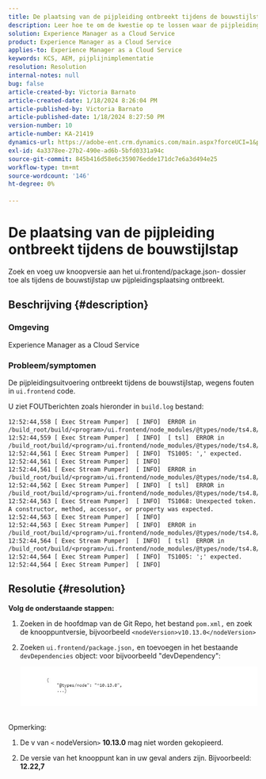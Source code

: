 ```yaml
---
title: De plaatsing van de pijpleiding ontbreekt tijdens de bouwstijlstap
description: Leer hoe te om de kwestie op te lossen waar de pijpleidingsplaatsing in de bouwstijlstap ontbreekt.
solution: Experience Manager as a Cloud Service
product: Experience Manager as a Cloud Service
applies-to: Experience Manager as a Cloud Service
keywords: KCS, AEM, pijplijnimplementatie
resolution: Resolution
internal-notes: null
bug: false
article-created-by: Victoria Barnato
article-created-date: 1/18/2024 8:26:04 PM
article-published-by: Victoria Barnato
article-published-date: 1/18/2024 8:27:50 PM
version-number: 10
article-number: KA-21419
dynamics-url: https://adobe-ent.crm.dynamics.com/main.aspx?forceUCI=1&pagetype=entityrecord&etn=knowledgearticle&id=15fe1acb-3fb6-ee11-a569-6045bd006b25
exl-id: 4a3378ee-27b2-490e-ad6b-5bfd0331a94c
source-git-commit: 845b416d58e6c359076edde171dc7e6a3d494e25
workflow-type: tm+mt
source-wordcount: '146'
ht-degree: 0%

---
```


# De plaatsing van de pijpleiding ontbreekt tijdens de bouwstijlstap


Zoek en voeg uw knoopversie aan het ui.frontend/package.json- dossier toe als tijdens de bouwstijlstap uw pijpleidingsplaatsing ontbreekt.

## Beschrijving {#description}


### <b>Omgeving</b>

Experience Manager as a Cloud Service



### <b>Probleem/symptomen</b>

De pijpleidingsuitvoering ontbreekt tijdens de bouwstijlstap, wegens fouten in `ui.frontend` code.

U ziet FOUTberichten zoals hieronder in `build.log` bestand:




```
12:52:44,558 [ Exec Stream Pumper]  [ INFO]  ERROR in /build_root/build/<program>/ui.frontend/node_modules/@types/node/ts4.8/util.d.ts
12:52:44,559 [ Exec Stream Pumper]  [ INFO]  [ tsl]  ERROR in /build_root/build/<program>/ui.frontend/node_modules/@types/node/ts4.8/util.d.ts(1485,42)
12:52:44,561 [ Exec Stream Pumper]  [ INFO]  TS1005: ',' expected.
12:52:44,561 [ Exec Stream Pumper]  [ INFO] 
12:52:44,561 [ Exec Stream Pumper]  [ INFO]  ERROR in /build_root/build/<program>/ui.frontend/node_modules/@types/node/ts4.8/util.d.ts
12:52:44,562 [ Exec Stream Pumper]  [ INFO]  [ tsl]  ERROR in /build_root/build/<program>/ui.frontend/node_modules/@types/node/ts4.8/util.d.ts(1485,44)
12:52:44,563 [ Exec Stream Pumper]  [ INFO]  TS1068: Unexpected token. A constructor, method, accessor, or property was expected.
12:52:44,563 [ Exec Stream Pumper]  [ INFO] 
12:52:44,563 [ Exec Stream Pumper]  [ INFO]  ERROR in /build_root/build/<program>/ui.frontend/node_modules/@types/node/ts4.8/util.d.ts
12:52:44,564 [ Exec Stream Pumper]  [ INFO]  [ tsl]  ERROR in /build_root/build/<program>/ui.frontend/node_modules/@types/node/ts4.8/util.d.ts(1485,57)
12:52:44,564 [ Exec Stream Pumper]  [ INFO]  TS1005: ';' expected.
12:52:44,564 [ Exec Stream Pumper]  [ INFO]
```



## Resolutie {#resolution}

<b>Volg de onderstaande stappen:</b>
1. Zoeken in de hoofdmap van de Git Repo, het bestand `pom.xml,` en zoek de knooppuntversie, bijvoorbeeld `<nodeVersion>v10.13.0</nodeVersion>`


2. Zoeken `ui.frontend/package.json,` en toevoegen in het bestaande `devDependencies` object: voor bijvoorbeeld &quot;devDependency&quot;:

   ![](assets/007186ff-51eb-ed11-a7c6-6045bd006e5a.png)



<br>Opmerking:<br>


1. De v van `<` nodeVersion`>` <b>10.13.0</b> mag niet worden gekopieerd.


2. De versie van het knooppunt kan in uw geval anders zijn. Bijvoorbeeld: <b>12.22,7</b>
